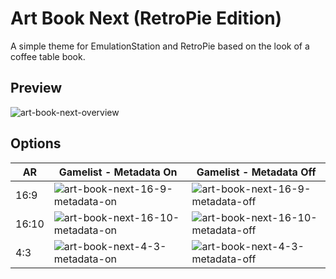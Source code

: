 # Art Book Next (RetroPie Edition)
A simple theme for EmulationStation and RetroPie based on the look of a coffee table book.

## Preview

![art-book-next-overview](https://user-images.githubusercontent.com/1454947/175847449-c7dec52e-e2ac-4e51-b578-6d98a9b7e68c.png)

## Options

| AR | Gamelist - Metadata On | Gamelist - Metadata Off |
|----|----|----|
| 16:9 | ![art-book-next-16-9-metadata-on](https://user-images.githubusercontent.com/1454947/175848140-4b202408-52ba-42d8-a8c8-8cfa95d9b8fb.png) | ![art-book-next-16-9-metadata-off](https://user-images.githubusercontent.com/1454947/175848185-3a630599-e954-4dc7-8e7a-a385c97436fd.png) |
| 16:10 | ![art-book-next-16-10-metadata-on](https://user-images.githubusercontent.com/1454947/175848326-e77272eb-4370-43a9-ae12-7d7a5a79728c.png) | ![art-book-next-16-10-metadata-off](https://user-images.githubusercontent.com/1454947/175848355-5696ed70-52a3-4bc9-9c81-0fe7e1a1a5d7.png) |
| 4:3 | ![art-book-next-4-3-metadata-on](https://user-images.githubusercontent.com/1454947/175848384-cc4529e1-bded-417b-a823-8894fece0c38.png) | ![art-book-next-4-3-metadata-off](https://user-images.githubusercontent.com/1454947/175848424-a49ed090-f49f-456b-bb42-8e88229d0309.png) |
